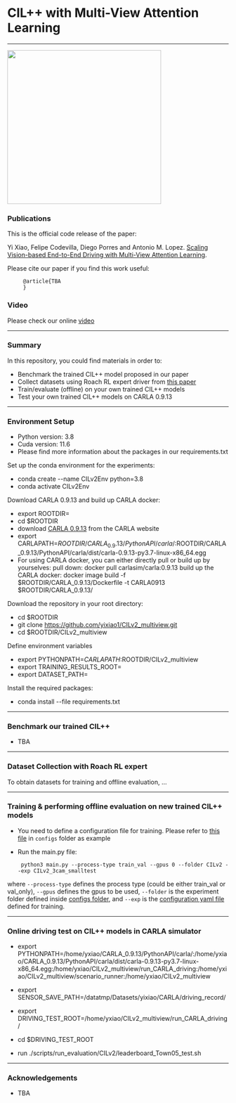 # CIL++ with Multi-View Attention Learning
-------------------------------------------------------------

 <img src="Driving_T5.gif" height="350">

### Publications
This is the official code release of the paper:

Yi Xiao, Felipe Codevilla, Diego Porres and Antonio M. Lopez. [Scaling Vision-based End-to-End Driving with Multi-View Attention Learning]().

Please cite our paper if you find this work useful:

         @article{TBA
         }

### Video
Please check our online [video]()

-------------------------------------------------------------
### Summary

In this repository, you could find materials in order to:

 * Benchmark the trained CIL++ model proposed in our paper
 * Collect datasets using Roach RL expert driver from [this paper](https://arxiv.org/abs/2108.08265)
 * Train/evaluate (offline) on your own trained CIL++ models
 * Test your own trained CIL++ models on CARLA 0.9.13

-------------------------------------------------------------
### Environment Setup

* Python version: 3.8
* Cuda version: 11.6
* Please find more information about the packages in our requirements.txt

Set up the conda environment for the experiments:

 * conda create --name CILv2Env python=3.8
 * conda activate CILv2Env

Download CARLA 0.9.13 and build up CARLA docker:
 * export ROOTDIR=<Path to your root directory>
 * cd $ROOTDIR
 * download [CARLA 0.9.13](https://github.com/carla-simulator/carla/releases/tag/0.9.13/) from the CARLA website
 * export CARLAPATH=$ROOTDIR/CARLA_0.9.13/PythonAPI/carla/:$ROOTDIR/CARLA_0.9.13/PythonAPI/carla/dist/carla-0.9.13-py3.7-linux-x86_64.egg
 * For using CARLA docker, you can either directly pull or build up by yourselves:
    pull down: docker pull carlasim/carla:0.9.13
    build up the CARLA docker: docker image build -f $ROOTDIR/CARLA_0.9.13/Dockerfile -t CARLA0913 $ROOTDIR/CARLA_0.9.13/

Download the repository in your root directory:
 * cd $ROOTDIR
 * git clone https://github.com/yixiao1/CILv2_multiview.git
 * cd $ROOTDIR/CILv2_multiview

Define environment variables
 * export PYTHONPATH=$CARLAPATH:$ROOTDIR/CILv2_multiview
 * export TRAINING_RESULTS_ROOT=<Path to the directory where the results are saved>
 * export DATASET_PATH=<Path to the directory where the datasets download>

Install the required packages:
 * conda install --file requirements.txt

-------------------------------------------------------------
### Benchmark our trained CIL++
* TBA

-------------------------------------------------------------
### Dataset Collection with Roach RL expert

To obtain datasets for training and offline evaluation, ...

-------------------------------------------------------------
### Training & performing offline evaluation on new trained CIL++ models

 * You need to define a configuration file for training. Please refer to [this file](https://https://github.com/yixiao1/Scaling-Self-Supervised-End-to-End-Driving-with-Multi-View-Attention-Learning/blob/main/configs/CILv2/CILv2_3cam_smalltest.yaml) in `configs` folder as example

 * Run the main.py file:

        python3 main.py --process-type train_val --gpus 0 --folder CILv2 --exp CILv2_3cam_smalltest

where `--process-type` defines the process type (could be either train_val or val_only), `--gpus` defines the gpus to be used,
`--folder` is the experiment folder defined inside [configs folder](https://github.com/yixiao1/CILv2_multiview/tree/main/configs/CILv2),
and `--exp` is the [configuration yaml file](https://github.com/yixiao1/CILv2_multiview/blob/main/configs/CILv2/CILv2_3cam_smalltest.yaml) defined for training.

-------------------------------------------------------------
### Online driving test on CIL++ models in CARLA simulator

* export PYTHONPATH=/home/yxiao/CARLA_0.9.13/PythonAPI/carla/:/home/yxiao/CARLA_0.9.13/PythonAPI/carla/dist/carla-0.9.13-py3.7-linux-x86_64.egg:/home/yxiao/CILv2_multiview/run_CARLA_driving:/home/yxiao/CILv2_multiview/scenario_runner:/home/yxiao/CILv2_multiview

* export SENSOR_SAVE_PATH=/datatmp/Datasets/yixiao/CARLA/driving_record/

* export DRIVING_TEST_ROOT=/home/yxiao/CILv2_multiview/run_CARLA_driving/

* cd $DRIVING_TEST_ROOT

* run ./scripts/run_evaluation/CILv2/leaderboard_Town05_test.sh

-------------------------------------------------------------
### Acknowledgements
* TBA
